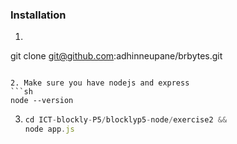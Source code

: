 

### Installation

1.   ```sh
   git clone git@github.com:adhinneupane/brbytes.git
   ```
    
2. Make sure you have nodejs and express
   ```sh
   node --version 
   ```
3.  ```js
    cd ICT-blockly-P5/blocklyp5-node/exercise2 &&
    node app.js
   ```
